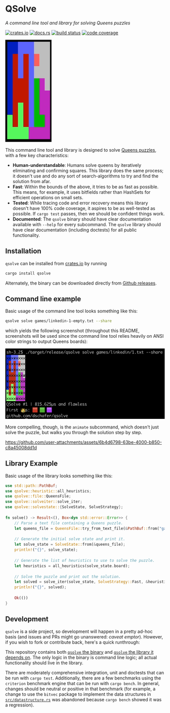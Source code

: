 # QSolve

_A command line tool and library for solving Queens puzzles_

[<img alt="crates.io" src="https://img.shields.io/crates/v/qsolve.svg?logo=rust" height="20">](https://crates.io/crates/qsolve)
[<img alt="docs.rs" src="https://img.shields.io/badge/docs.rs-qsolve?logo=docs.rs" height="20">](https://docs.rs/qsolve)
[<img alt="build status" src="https://img.shields.io/github/actions/workflow/status/dschafer/qsolve/rust.yml?branch=main&logo=github" height="20">](https://github.com/dschafer/qsolve/actions?query=branch%3Amain)
[<img alt="code coverage" src="https://img.shields.io/codecov/c/github/dschafer/qsolve?logo=codecov" height="20">](https://app.codecov.io/gh/dschafer/qsolve)

![An animation of a Queens puzzle being solved"](https://github.com/dschafer/qsolve/blob/main/media/li1-animate.gif?raw=true)

This command line tool and library is designed to solve [Queens puzzles](https://www.linkedin.com/games/queens),
with a few key characteristics:

- **Human-understandable**: Humans solve queens by iteratively eliminating and confirming squares. This library does the same process; it doesn't use and do any sort of search-algorithms to try and find the solution from afar.
- **Fast**: Within the bounds of the above, it tries to be as fast as possible. This means, for example, it uses bitfields rather than HashSets for efficient operations on small sets.
- **Tested**: While tracing code and error recovery means this library doesn't have 100% code coverage, it aspires to be as well-tested as possible. If `cargo test` passes, then we should be confident things work.
- **Documented**: The `qsolve` binary should have clear documentation available with `--help` for every subcommand. The `qsolve` library should have clear documentation (including doctests) for all public functionality.

## Installation

`qsolve` can be installed from [crates.io](https://crates.io/crates/qsolve) by running

```sh
cargo install qsolve
```

Alternately, the binary can be downloaded directly from [Github releases](https://github.com/dschafer/qsolve/releases).

## Command line example

Basic usage of the command line tool looks something like this:

```sh
qsolve solve games/linkedin-1-empty.txt --share
```

which yields the following screenshot (throughout this README, screenshots will be used since the command line tool relies heavily on ANSI color strings to output Queens boards):

![A terminal showing the results of running "qsolve solve games/linkedin-1-empty.txt --share"](https://github.com/dschafer/qsolve/blob/main/media/li1-solve-share.png?raw=true)

More compelling, though, is the `animate` subcommand, which doesn't just solve the puzzle, but walks you through the solution step by step.

https://github.com/user-attachments/assets/6b4d6798-63be-4000-b850-c8a45008dd1d

## Library Example

Basic usage of the library looks something like this:

```rust
use std::path::PathBuf;
use qsolve::heuristic::all_heuristics;
use qsolve::file::QueensFile;
use qsolve::solveiter::solve_iter;
use qsolve::solvestate::{SolveState, SolveStrategy};

fn solve() -> Result<(), Box<dyn std::error::Error>> {
    // Parse a text file containing a Queens puzzle.
    let queens_file = QueensFile::try_from_text_file(&PathBuf::from("games/linkedin-1-empty.txt"))?;

    // Generate the initial solve state and print it.
    let solve_state = SolveState::from(&queens_file);
    println!("{}", solve_state);

    // Generate the list of heuristics to use to solve the puzzle.
    let heuristics = all_heuristics(solve_state.board);

    // Solve the puzzle and print out the solution.
    let solved = solve_iter(solve_state, SolveStrategy::Fast, &heuristics).last().unwrap().solve_state;
    println!("{}", solved);

    Ok(())
}
```

## Development

`qsolve` is a side project, so development will happen in a pretty ad-hoc basis (and issues and PRs might go unanswered: _caveat emptor_). However, if you wish to fork or contribute back, here's a quick runthrough:

This repository contains both [`qsolve` the binary](src/main.rs) and [`qsolve` the library it depends on](src/lib.rs). The only logic in the binary is command line logic; all actual functionality should live in the library.

There are moderately comprehensive integration, unit and doctests that can be run with `cargo test`. Additionally, there are a few benchmarks using the `criterion` benchmark engine that can be run with `cargo bench`. In general, changes should be neutral or positive
in that benchmark (for example, a change to use the `bitvec` package to implement the data structures in [`src/datastructure.rs`](src/datastructure.rs) was abandoned because `cargo bench` showed it was a regression).
